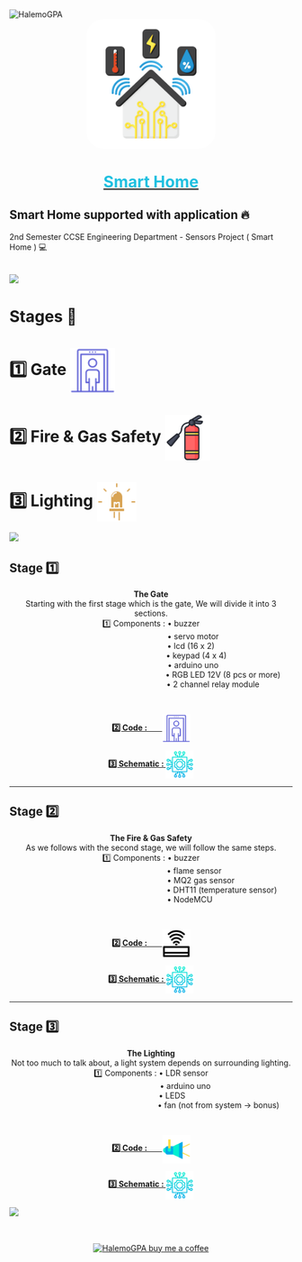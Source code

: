 <img align="center" src="https://avatars.githubusercontent.com/u/73307941?s=96&v=4" alt="HalemoGPA">
<a href="https://www.youtube.com/playlist?list=PLDoPjvoNmBAx3kiplQR_oeDqLDBUDYwVv](https://www.youtube.com/watch?v=AjDNwPLduyU" target="_blank"  >
<div align="center">
				<img src="https://github.com/HalemoGPA/SmartHome/blob/main/images/readme%20imgs/home-monitoring.png" width="230" alt="Smart Home" style="border-radius:30px;"></div><div align="center">
        <h1 style="color:#20C0E0" align="center">Smart Home</h1>
        </div></a>
        


## Smart Home supported with application 🔥
2nd Semester CCSE Engineering Department -  Sensors Project ( Smart Home ) 💻  
<br>  
![](https://i.imgur.com/waxVImv.png)  

# Stages 📶

<h1> 1️⃣ Gate <img align="center" src="https://github.com/HalemoGPA/SmartHome/blob/main/images/readme%20imgs/security-checkpoint.png" alt="Gate" width="80"> </h1> 
<h1> 2️⃣ Fire & Gas Safety <img align="center" src="https://github.com/HalemoGPA/SmartHome/blob/main/images/readme%20imgs/fire-extinguisher.png" alt="Gate" width="80"> </h1>
<h1> 3️⃣ Lighting <img align="center" src="https://github.com/HalemoGPA/SmartHome/blob/main/images/readme%20imgs/led.png" alt="Gate" width="70"> </h1>

![](https://i.imgur.com/waxVImv.png) 

<h2>Stage 1️⃣</h2> 
<div align="center">
  <p align="center" width="230">
<strong> The Gate <br></strong> Starting with the first stage which is the gate, We will divide it into 3 sections. <br>
  1️⃣ Components : • buzzer <br>&nbsp;&nbsp;&nbsp;&nbsp;&nbsp;&nbsp;&nbsp;&nbsp;&nbsp;&nbsp;&nbsp;&nbsp;&nbsp;&nbsp;&nbsp;&nbsp;&nbsp;&nbsp;
&nbsp;&nbsp;&nbsp;&nbsp;&nbsp;&nbsp;&nbsp;&nbsp;&nbsp;&nbsp;&nbsp;&nbsp;&nbsp;&nbsp;&nbsp;&nbsp;&nbsp;&nbsp;&nbsp;• servo motor <br>&nbsp;&nbsp;&nbsp;&nbsp;&nbsp;&nbsp;&nbsp;&nbsp;&nbsp;&nbsp;&nbsp;&nbsp;&nbsp;&nbsp;&nbsp;&nbsp;&nbsp;&nbsp;
&nbsp;&nbsp;&nbsp;&nbsp;&nbsp;&nbsp;&nbsp;&nbsp;&nbsp;&nbsp;&nbsp;&nbsp;&nbsp;&nbsp;&nbsp;&nbsp;&nbsp;• lcd (16 x 2) <br> &nbsp;&nbsp;&nbsp;&nbsp;&nbsp;&nbsp;&nbsp;&nbsp;&nbsp;&nbsp;&nbsp;&nbsp;&nbsp;&nbsp;&nbsp;&nbsp;&nbsp;&nbsp;
&nbsp;&nbsp;&nbsp;&nbsp;&nbsp;&nbsp;&nbsp;&nbsp;&nbsp;&nbsp;&nbsp;&nbsp;&nbsp;&nbsp;&nbsp;&nbsp;&nbsp;&nbsp;&nbsp;&nbsp;&nbsp; • keypad (4 x 4) <br> &nbsp;&nbsp;&nbsp;&nbsp;&nbsp;&nbsp;&nbsp;&nbsp;&nbsp;&nbsp;&nbsp;&nbsp;&nbsp;&nbsp;&nbsp;&nbsp;&nbsp;&nbsp;
&nbsp;&nbsp;&nbsp;&nbsp;&nbsp;&nbsp;&nbsp;&nbsp;&nbsp;&nbsp;&nbsp;&nbsp;&nbsp;&nbsp;&nbsp;&nbsp;&nbsp;&nbsp; • arduino uno <br> &nbsp;&nbsp;&nbsp;&nbsp;&nbsp;&nbsp;&nbsp;&nbsp;&nbsp;&nbsp;&nbsp;&nbsp;&nbsp;&nbsp;&nbsp;&nbsp;&nbsp;&nbsp;
&nbsp;&nbsp;&nbsp;&nbsp;&nbsp;&nbsp;&nbsp;&nbsp;&nbsp;&nbsp;&nbsp;&nbsp;&nbsp;&nbsp;&nbsp;&nbsp;&nbsp;&nbsp;&nbsp; &nbsp;&nbsp;&nbsp;&nbsp;&nbsp;&nbsp;&nbsp;&nbsp;&nbsp;&nbsp;&nbsp;&nbsp;&nbsp;&nbsp;&nbsp;&nbsp;&nbsp;&nbsp;&nbsp;&nbsp;&nbsp;&nbsp;&nbsp;&nbsp;&nbsp;&nbsp;• RGB LED 12V (8 pcs or more) <br> &nbsp;&nbsp;&nbsp;&nbsp;&nbsp;&nbsp;&nbsp;&nbsp;&nbsp;&nbsp;
&nbsp;&nbsp;&nbsp;&nbsp;&nbsp;&nbsp;&nbsp;&nbsp;&nbsp;&nbsp;&nbsp;&nbsp;&nbsp;&nbsp;&nbsp;&nbsp;&nbsp;&nbsp;&nbsp;&nbsp;&nbsp;&nbsp;&nbsp;&nbsp;&nbsp;&nbsp;&nbsp;&nbsp;&nbsp;&nbsp;&nbsp;&nbsp;&nbsp;&nbsp;&nbsp;&nbsp;&nbsp;&nbsp;&nbsp;&nbsp;&nbsp;&nbsp;&nbsp;&nbsp; • 2 channel relay module
</p><br>
<p><a href="https://github.com/HalemoGPA/SmartHome/blob/main/source/gate.ino" alt="gate"><b>2️⃣ Code : &nbsp;&nbsp;&nbsp;&nbsp;&nbsp;&nbsp;&nbsp;</b><img align="center" src="https://github.com/HalemoGPA/SmartHome/blob/main/images/readme%20imgs/security-checkpoint.png" alt="Gate" width="50"></a></p>
<p>
  <a href="https://github.com/HalemoGPA/SmartHome/blob/main/schematic%20circuit/gate%20schematic.JPG"> <b>3️⃣ Schematic : </b><img align="center" src="https://github.com/HalemoGPA/SmartHome/blob/main/images/readme%20imgs/process.png" alt="Gate" width="50"></a>
</p>
</div>     


<hr>

<h2>Stage 2️⃣</h2> 

<div align="center">
	<p> 
		<strong> The Fire & Gas Safety <br></strong> As we follows with the second stage, we will follow the same steps. <br>
		1️⃣ Components : • buzzer <br>&nbsp;&nbsp;&nbsp;&nbsp;&nbsp;&nbsp;&nbsp;&nbsp;&nbsp;&nbsp;&nbsp;&nbsp;&nbsp;&nbsp;&nbsp;&nbsp;&nbsp;&nbsp;
&nbsp;&nbsp;&nbsp;&nbsp;&nbsp;&nbsp;&nbsp;&nbsp;&nbsp;&nbsp;&nbsp;&nbsp;&nbsp;&nbsp;&nbsp;&nbsp;&nbsp;&nbsp;&nbsp;&nbsp;• flame sensor <br>&nbsp;&nbsp;&nbsp;&nbsp;&nbsp;&nbsp;&nbsp;&nbsp;&nbsp;&nbsp;&nbsp;&nbsp;&nbsp;&nbsp;&nbsp;&nbsp;&nbsp;&nbsp;
&nbsp;&nbsp;&nbsp;&nbsp;&nbsp;&nbsp;&nbsp;&nbsp;&nbsp;&nbsp;&nbsp;&nbsp;&nbsp;&nbsp;&nbsp;&nbsp;&nbsp;&nbsp;&nbsp;&nbsp;&nbsp;&nbsp;&nbsp;&nbsp;&nbsp;&nbsp;• MQ2 gas sensor <br> &nbsp;&nbsp;&nbsp;&nbsp;&nbsp;&nbsp;&nbsp;&nbsp;&nbsp;&nbsp;&nbsp;&nbsp;&nbsp;&nbsp;&nbsp;&nbsp;&nbsp;&nbsp;
&nbsp;&nbsp;&nbsp;&nbsp;&nbsp;&nbsp;&nbsp;&nbsp;&nbsp;&nbsp;&nbsp;&nbsp;&nbsp;&nbsp;&nbsp;&nbsp;&nbsp;&nbsp;&nbsp;&nbsp;&nbsp;&nbsp;&nbsp;&nbsp;&nbsp;&nbsp;&nbsp;&nbsp;&nbsp;&nbsp;&nbsp;&nbsp;&nbsp;&nbsp;&nbsp;&nbsp;&nbsp;&nbsp;&nbsp;&nbsp;&nbsp;&nbsp;&nbsp;&nbsp; • DHT11 (temperature sensor) <br> &nbsp;&nbsp;&nbsp;&nbsp;&nbsp;&nbsp;&nbsp;&nbsp;&nbsp;&nbsp;&nbsp;&nbsp;&nbsp;&nbsp;&nbsp;&nbsp;&nbsp;&nbsp;
&nbsp;&nbsp;&nbsp;&nbsp;&nbsp;&nbsp;&nbsp;&nbsp;&nbsp;&nbsp;&nbsp;&nbsp;&nbsp;&nbsp;&nbsp;&nbsp;• NodeMCU 
	</p><br>
	<p><a href="https://github.com/HalemoGPA/SmartHome/blob/main/source/node.ino" alt="node"><b>2️⃣ Code : &nbsp;&nbsp;&nbsp;&nbsp;&nbsp;&nbsp;&nbsp;</b><img align="center" src="https://github.com/HalemoGPA/SmartHome/blob/main/images/readme%20imgs/wireless-connection.png" alt="node" width="50"></a></p>
	<p>
  <a href="https://github.com/HalemoGPA/SmartHome/blob/main/schematic%20circuit/nodemcu%20schematic.JPG"> <b>3️⃣ Schematic : </b><img align="center" src="https://github.com/HalemoGPA/SmartHome/blob/main/images/readme%20imgs/process.png" alt="node" width="50"></a>
</p>
</div>   

<hr>


<h2>Stage 3️⃣</h2> 
<div align="center">
	<p>
		<strong> The Lighting <br></strong> Not too much to talk about, a light system depends on surrounding lighting. <br>
		1️⃣ Components : • LDR sensor <br>&nbsp;&nbsp;&nbsp;&nbsp;&nbsp;&nbsp;&nbsp;&nbsp;&nbsp;&nbsp;&nbsp;&nbsp;&nbsp;&nbsp;&nbsp;&nbsp;&nbsp;&nbsp;
&nbsp;&nbsp;&nbsp;&nbsp;&nbsp;&nbsp;&nbsp;&nbsp;&nbsp;&nbsp;&nbsp;&nbsp;• arduino uno <br>&nbsp;&nbsp;&nbsp;&nbsp;&nbsp;&nbsp;&nbsp;&nbsp;&nbsp;&nbsp;&nbsp;&nbsp;&nbsp;&nbsp;&nbsp;&nbsp;&nbsp;&nbsp;
• LEDS <br> &nbsp;&nbsp;&nbsp;&nbsp;&nbsp;&nbsp;&nbsp;&nbsp;&nbsp;&nbsp;&nbsp;&nbsp;&nbsp;&nbsp;&nbsp;&nbsp;&nbsp;&nbsp;
&nbsp;&nbsp;&nbsp;&nbsp;&nbsp;&nbsp;&nbsp;&nbsp;&nbsp;&nbsp;&nbsp;&nbsp;&nbsp;&nbsp;&nbsp;&nbsp;&nbsp;&nbsp;&nbsp;&nbsp;&nbsp;&nbsp;&nbsp;&nbsp;&nbsp;&nbsp;&nbsp;&nbsp;&nbsp;&nbsp;&nbsp;&nbsp;&nbsp;&nbsp;&nbsp;&nbsp;&nbsp;&nbsp;&nbsp;&nbsp;&nbsp; • fan (not from system -> bonus) 
	</p><br>
	<p><a href="https://github.com/HalemoGPA/SmartHome/blob/main/source/lighting.ino" alt="lighting"><b>2️⃣ Code : &nbsp;&nbsp;&nbsp;&nbsp;&nbsp;&nbsp;&nbsp;</b><img align="center" src="https://github.com/HalemoGPA/SmartHome/blob/main/images/readme%20imgs/spotlight.png" alt="lighting" width="50"></a></p>
	<p>
  <a href="https://github.com/HalemoGPA/SmartHome/blob/main/schematic%20circuit/lighting%20schematic.JPG"> <b>3️⃣ Schematic : </b><img align="center" src="https://github.com/HalemoGPA/SmartHome/blob/main/images/readme%20imgs/process.png" alt="lighting" width="50"></a>
</p>
</div>

![](https://i.imgur.com/waxVImv.png)   

<br><div align="center">

  <a href="https://www.buymeacoffee.com/HalemoGPA" ><img src="https://www.buymeacoffee.com/assets/img/custom_images/orange_img.png" alt="HalemoGPA buy me a coffee" width="230"></a>


</div>



